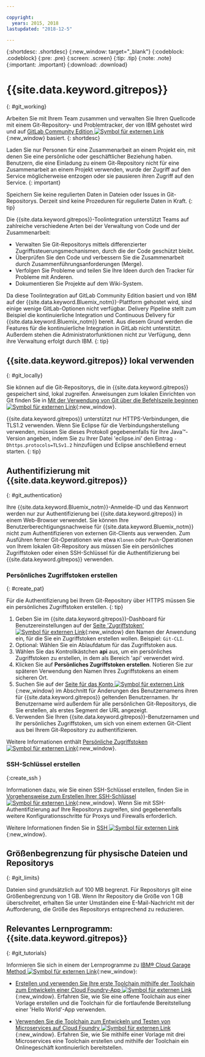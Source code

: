 ```yaml
---

copyright:
  years: 2015, 2018
lastupdated: "2018-12-5"

---
```


{:shortdesc: .shortdesc}
{:new_window: target="_blank"}
{:codeblock: .codeblock}
{:pre: .pre}
{:screen: .screen}
{:tip: .tip}
{:note: .note}
{:important: .important}
{:download: .download}

# {{site.data.keyword.gitrepos}}
{: #git_working}

Arbeiten Sie mit Ihrem Team zusammen und verwalten Sie Ihren Quellcode mit einem Git-Repository- und Problemtracker, der von IBM gehostet wird und auf [GitLab Community Edition ![Symbol für externen Link](../../icons/launch-glyph.svg "Symbol für externen Link")](https://about.gitlab.com/){:new_window} basiert.
{: shortdesc}

Laden Sie nur Personen für eine Zusammenarbeit an einem Projekt ein, mit denen Sie eine persönliche oder geschäftlicher Beziehung haben. Benutzern, die eine Einladung zu einem Git-Repository nicht für eine Zusammenarbeit an einem Projekt verwenden, wurde der Zugriff auf den Service möglicherweise entzogen oder sie pausieren ihren Zugriff auf den Service.
{: important}

Speichern Sie keine regulierten Daten in Dateien oder Issues in Git-Repositorys. Derzeit sind keine Prozeduren für regulierte Daten in Kraft.
{: tip}

Die {{site.data.keyword.gitrepos}}-Toolintegration unterstützt Teams auf zahlreiche verschiedene Arten bei der Verwaltung von Code und der Zusammenarbeit:
   * Verwalten Sie Git-Repositorys mittels differenzierter Zugriffssteuerungsmechanismen, durch die der Code geschützt bleibt.
   * Überprüfen Sie den Code und verbessern Sie die Zusammenarbeit durch Zusammenführungsanforderungen (Merge).
   * Verfolgen Sie Probleme und teilen Sie Ihre Ideen durch den Tracker für Probleme mit Anderen.
   * Dokumentieren Sie Projekte auf dem Wiki-System.

Da diese Toolintegration auf GitLab Community Edition basiert und von IBM auf der {{site.data.keyword.Bluemix_notm}}-Plattform gehostet wird, sind einige wenige GitLab-Optionen nicht verfügbar. Delivery Pipeline stellt zum Beispiel die kontinuierliche Integration und Continuous Delivery für {{site.data.keyword.Bluemix_notm}} bereit. Aus diesem Grund werden die Features für die kontinuierliche Integration in GitLab nicht unterstützt. Außerdem stehen die Administratorfunktionen nicht zur Verfügung, denn ihre Verwaltung erfolgt durch IBM.
{: tip}

## {{site.data.keyword.gitrepos}} lokal verwenden
{: #git_locally}

Sie können auf die Git-Repositorys, die in {{site.data.keyword.gitrepos}} gespeichert sind, lokal zugreifen. Anweisungen zum lokalen Einrichten von Git finden Sie in [Mit der Verwendung von Git über die Befehlszeile beginnen ![Symbol für externen Link](../../icons/launch-glyph.svg "Symbol für externen Link")](https://git.ng.bluemix.net/help/gitlab-basics/start-using-git){:new_window}.

{{site.data.keyword.gitrepos}} unterstützt nur HTTPS-Verbindungen, die TLS1.2 verwenden. Wenn Sie Eclipse für die Verbindungsherstellung verwenden, müssen Sie dieses Protokoll gegebenenfalls für Ihre Java&trade;-Version angeben, indem Sie zu Ihrer Datei 'eclipse.ini' den Eintrag `-Dhttps.protocols=TLSv1.2` hinzufügen und Eclipse anschließend erneut starten.
{: tip}

## Authentifizierung mit {{site.data.keyword.gitrepos}}
{: #git_authentication}

Ihre {{site.data.keyword.Bluemix_notm}}-Anmelde-ID und das Kennwort werden nur zur Authentifizierung bei {{site.data.keyword.gitrepos}} in einem Web-Browser verwendet. Sie können Ihre Benutzerberechtigungsnachweise für {{site.data.keyword.Bluemix_notm}} nicht zum Authentifizieren von externen Git-Clients aus verwenden. Zum Ausführen ferner Git-Operationen wie etwa `Klonen` oder `Push`-Operationen von Ihrem lokalen Git-Repository aus müssen Sie ein persönliches Zugriffstoken oder einen SSH-Schlüssel für die Authentifizierung bei {{site.data.keyword.gitrepos}} verwenden.

### Persönliches Zugriffstoken erstellen
{: #create_pat}

Für die Authentifizierung bei Ihrem Git-Repository über HTTPS müssen Sie ein persönliches Zugriffstoken erstellen.
{: tip}

1. Geben Sie im {{site.data.keyword.gitrepos}}-Dashboard für Benutzereinstellungen auf der [Seite 'Zugriffstoken' ![Symbol für externen Link](../../icons/launch-glyph.svg "Symbol für externen Link")](https://git.ng.bluemix.net/profile/personal_access_tokens?cm_sp=dw-bluemix-_-nospace-_-answers){:new_window} den Namen der Anwendung ein, für die Sie ein Zugriffstoken erstellen wollen. Beispiel: `Git-CLI`.
1. Optional: Wählen Sie ein Ablaufdatum für das Zugriffstoken aus.
1. Wählen Sie das Kontrollkästchen **api** aus, um ein persönliches Zugriffstoken zu erstellen, in dem als Bereich 'api' verwendet wird.
1. Klicken Sie auf **Persönliches Zugriffstoken erstellen**. Notieren Sie zur späteren Verwendung den Namen Ihres Zugriffstokens an einem sicheren Ort.
1. Suchen Sie auf der [Seite für das Konto ![Symbol für externen Link](../../icons/launch-glyph.svg "Symbol für externen Link")](https://git.ng.bluemix.net/profile/account?cm_sp=dw-bluemix-_-nospace-_-answers){:new_window} im  Abschnitt für Änderungen des Benutzernamens ihren für {{site.data.keyword.gitrepos}} geltenden Benutzernamen. Ihr Benutzername wird außerdem für alle persönlichen Git-Repositorys, die Sie erstellen, als erstes Segment der URL angezeigt.
1. Verwenden Sie Ihren {{site.data.keyword.gitrepos}}-Benutzernamen und Ihr persönliches Zugriffstoken, um sich von einem externen Git-Client aus bei Ihrem Git-Repository zu authentifizieren.

Weitere Informationen enthält [Persönliche Zugriffstoken ![Symbol für externen Link](../../icons/launch-glyph.svg "Symbol für externen Link")](https://git.ng.bluemix.net/help/api/README.html#personal-access-tokens){:new_window}.

### SSH-Schlüssel erstellen  
{:create_ssh }

Informationen dazu, wie Sie einen SSH-Schlüssel erstellen, finden Sie in [Vorgehensweise zum Erstellen Ihrer SSH-Schlüssel ![Symbol für externen Link](../../icons/launch-glyph.svg "Symbol für externen Link")](https://git.ng.bluemix.net/help/gitlab-basics/create-your-ssh-keys){:new_window}. Wenn Sie mit SSH-Authentifizierung auf Ihre Repositorys zugreifen, sind gegebenenfalls weitere Konfigurationsschritte für Proxys und Firewalls erforderlich.

Weitere Informationen finden Sie in [SSH ![Symbol für externen Link](../../icons/launch-glyph.svg "Symbol für externen Link")](https://git.ng.bluemix.net/help/ssh/README){:new_window}.

## Größenbegrenzung für physische Dateien und Repositorys
{: #git_limits}

Dateien sind grundsätzlich auf 100 MB begrenzt. Für Repositorys gilt eine Größenbegrenzung von 1 GB. Wenn Ihr Repository die Größe von 1 GB überschreitet, erhalten Sie unter Umständen eine E-Mail-Nachricht mit der Aufforderung, die Größe des Repositorys entsprechend zu reduzieren.

## Relevantes Lernprogramm: {{site.data.keyword.gitrepos}}
{: #git_tutorials}

Informieren Sie sich in einem der Lernprogramme zu [IBM&reg; Cloud Garage Method ![Symbol für externen Link](../../icons/launch-glyph.svg "Symbol für externen Link")](https://www.ibm.com/cloud/garage){:new_window}:

  * [Erstellen und verwenden Sie Ihre erste Toolchain mithilfe der Toolchain zum Entwickeln einer Cloud Foundry-App ![Symbol für externen Link](../../icons/launch-glyph.svg "Symbol für externen Link")](https://www.ibm.com/cloud/garage/tutorials/introduce-develop-cloud-foundry-app-toolchain){:new_window}. Erfahren Sie, wie Sie eine offene Toolchain aus einer Vorlage erstellen und die Toolchain für die fortlaufende Bereitstellung einer 'Hello World'-App verwenden.

  * [Verwenden Sie die Toolchain zum Entwickeln und Testen von Microservices auf Cloud Foundry ![Symbol für externen Link](../../icons/launch-glyph.svg "Symbol für externen Link")](https://www.ibm.com/cloud/garage/tutorials/use-develop-test-microservices-on-cloud-foundry-toolchain){:new_window}. Erfahren Sie, wie Sie mithilfe einer Vorlage mit drei Microservices eine Toolchain erstellen und mithilfe der Toolchain ein Onlinegeschäft kontinuierlich bereitstellen.
